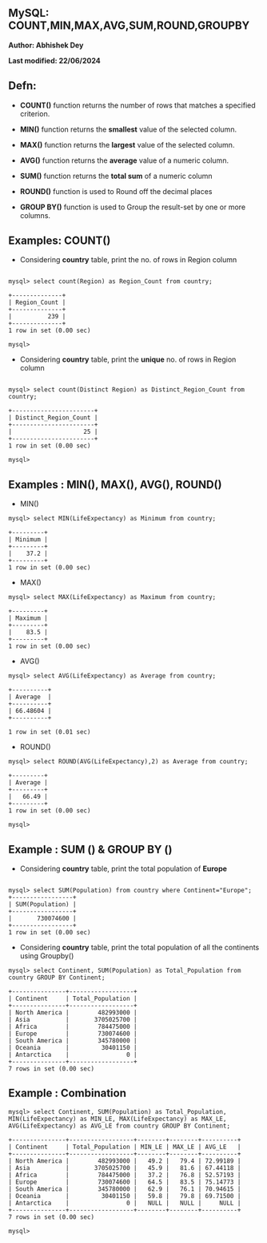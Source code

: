 ## MySQL:  COUNT,MIN,MAX,AVG,SUM,ROUND,GROUPBY


**Author: Abhishek Dey**

**Last modified: 22/06/2024**

## Defn:

* **COUNT()** function returns the number of rows that matches a specified criterion.

* **MIN()** function returns the **smallest** value of the selected column.

* **MAX()** function returns the **largest** value of the selected column.

* **AVG()** function returns the **average** value of a numeric column. 

* **SUM()** function returns the **total sum** of a numeric column

* **ROUND()** function is used to Round off the decimal places

* **GROUP BY()** function is used to Group the result-set by one or more columns.

## Examples: COUNT()

* Considering **country** table, print the no. of rows in Region column

```

mysql> select count(Region) as Region_Count from country;

```

```
+--------------+
| Region_Count |
+--------------+
|          239 |
+--------------+
1 row in set (0.00 sec)

mysql> 

```

* Considering **country** table, print the **unique** no. of rows in Region column

```

mysql> select count(Distinct Region) as Distinct_Region_Count from country;

```

```
+-----------------------+
| Distinct_Region_Count |
+-----------------------+
|                    25 |
+-----------------------+
1 row in set (0.00 sec)

mysql> 

```

## Examples : MIN(), MAX(), AVG(), ROUND()

* MIN()

```
mysql> select MIN(LifeExpectancy) as Minimum from country;

+---------+
| Minimum |
+---------+
|    37.2 |
+---------+
1 row in set (0.00 sec)

```

* MAX()

```
mysql> select MAX(LifeExpectancy) as Maximum from country;

+---------+
| Maximum |
+---------+
|    83.5 |
+---------+
1 row in set (0.00 sec)

```

* AVG()

```
mysql> select AVG(LifeExpectancy) as Average from country;

+----------+
| Average  |
+----------+
| 66.48604 |
+----------+

1 row in set (0.01 sec)

```

* ROUND()

```
mysql> select ROUND(AVG(LifeExpectancy),2) as Average from country;

+---------+
| Average |
+---------+
|   66.49 |
+---------+
1 row in set (0.00 sec)

mysql>

```

## Example : SUM () & GROUP BY ()

* Considering **country** table, print the total population of **Europe**

```

mysql> select SUM(Population) from country where Continent="Europe";
+-----------------+
| SUM(Population) |
+-----------------+
|       730074600 |
+-----------------+
1 row in set (0.00 sec)

```

* Considering **country** table, print the total population of all the continents using Groupby()

```
mysql> select Continent, SUM(Population) as Total_Population from country GROUP BY Continent;

+---------------+------------------+
| Continent     | Total_Population |
+---------------+------------------+
| North America |        482993000 |
| Asia          |       3705025700 |
| Africa        |        784475000 |
| Europe        |        730074600 |
| South America |        345780000 |
| Oceania       |         30401150 |
| Antarctica    |                0 |
+---------------+------------------+
7 rows in set (0.00 sec)

```

## Example : Combination

```
mysql> select Continent, SUM(Population) as Total_Population, MIN(LifeExpectancy) as MIN_LE, MAX(LifeExpectancy) as MAX_LE, AVG(LifeExpectancy) as AVG_LE from country GROUP BY Continent;

```

```
+---------------+------------------+--------+--------+----------+
| Continent     | Total_Population | MIN_LE | MAX_LE | AVG_LE   |
+---------------+------------------+--------+--------+----------+
| North America |        482993000 |   49.2 |   79.4 | 72.99189 |
| Asia          |       3705025700 |   45.9 |   81.6 | 67.44118 |
| Africa        |        784475000 |   37.2 |   76.8 | 52.57193 |
| Europe        |        730074600 |   64.5 |   83.5 | 75.14773 |
| South America |        345780000 |   62.9 |   76.1 | 70.94615 |
| Oceania       |         30401150 |   59.8 |   79.8 | 69.71500 |
| Antarctica    |                0 |   NULL |   NULL |     NULL |
+---------------+------------------+--------+--------+----------+
7 rows in set (0.00 sec)

mysql> 

```


